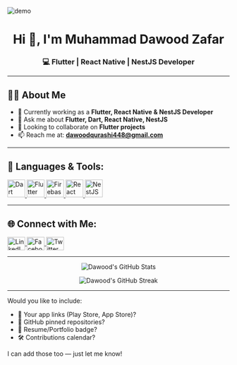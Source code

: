 ![demo](https://github.com/akahamzidollar/akahamzidollar/assets/124251846/c7448f7e-1c70-4779-9524-88bb102e5273)

<h1 align="center">Hi 👋, I'm Muhammad Dawood Zafar</h1>

<h3 align="center">💻 Flutter | React Native | NestJS Developer</h3>

---

## 🙋‍♂️ About Me

* 🔭 Currently working as a **Flutter, React Native & NestJS Developer**
* 💬 Ask me about **Flutter, Dart, React Native, NestJS**
* 👯 Looking to collaborate on **Flutter projects**
* 📫 Reach me at: **[dawoodqurashi448@gmail.com](mailto:dawoodqurashi448@gmail.com)**

---

## 🚀 Languages & Tools:

<p align="left">
  <a href="https://dart.dev" target="_blank" rel="noreferrer">
    <img src="https://www.vectorlogo.zone/logos/dartlang/dartlang-icon.svg" alt="Dart" width="40" height="40"/>
  </a>
  <a href="https://flutter.dev" target="_blank" rel="noreferrer">
    <img src="https://www.vectorlogo.zone/logos/flutterio/flutterio-icon.svg" alt="Flutter" width="40" height="40"/>
  </a>
  <a href="https://firebase.google.com/" target="_blank" rel="noreferrer">
    <img src="https://www.vectorlogo.zone/logos/firebase/firebase-icon.svg" alt="Firebase" width="40" height="40"/>
  </a>
  <a href="https://reactnative.dev" target="_blank" rel="noreferrer">
    <img src="https://www.vectorlogo.zone/logos/reactjs/reactjs-icon.svg" alt="React Native" width="40" height="40"/>
  </a>
  <a href="https://nestjs.com/" target="_blank" rel="noreferrer">
    <img src="https://www.vectorlogo.zone/logos/nestjs/nestjs-icon.svg" alt="NestJS" width="40" height="40"/>
  </a>
</p>

---

## 🌐 Connect with Me:

<p align="left">
  <a href="https://www.linkedin.com/in/muhammad-dawood-zafar-259b00160" target="blank">
    <img align="center" src="https://raw.githubusercontent.com/rahuldkjain/github-profile-readme-generator/master/src/images/icons/Social/linked-in-alt.svg" alt="LinkedIn" height="30" width="40" />
  </a>
  <a href="https://www.facebook.com/dawood.qurashi.96?mibextid=ZbWKwL" target="blank">
    <img align="center" src="https://raw.githubusercontent.com/rahuldkjain/github-profile-readme-generator/master/src/images/icons/Social/facebook.svg" alt="Facebook" height="30" width="40" />
  </a>
  <a href="https://x.com/dawood_qurashi?t=I9-wPxOEvj8vz5Lqn6nUag&s=09" target="blank">
    <img align="center" src="https://raw.githubusercontent.com/rahuldkjain/github-profile-readme-generator/master/src/images/icons/Social/twitter.svg" alt="Twitter" height="30" width="40" />
  </a>
</p>

---

<p align="center">
  <img src="https://github-readme-stats.vercel.app/api?username=akahamzidollar&show_icons=true&theme=tokyonight" alt="Dawood's GitHub Stats" />
</p>

<p align="center">
  <img src="https://github-readme-streak-stats.herokuapp.com/?user=akahamzidollar&theme=tokyonight" alt="Dawood's GitHub Streak" />
</p>

---

Would you like to include:

* 📱 Your app links (Play Store, App Store)?
* 🌟 GitHub pinned repositories?
* 💼 Resume/Portfolio badge?
* 🛠️ Contributions calendar?

I can add those too — just let me know!
